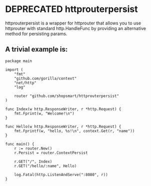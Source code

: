 # **DEPRECATED** httprouterpersist

httprouterpersist is a wrapper for httprouter that allows you to use httprouter with standard http.HandleFunc by providing an alternative method for persisting params.

## A trivial example is:

```
package main

import (
	"fmt"
	"github.com/gorilla/context"
	"net/http"
	"log"

	router "github.com/shopsmart/httprouterpersist"
)

func Index(w http.ResponseWriter, r *http.Request) {
	fmt.Fprint(w, "Welcome!\n")
}

func Hello(w http.ResponseWriter, r *http.Request) {
	fmt.Fprintf(w, "hello, %s!\n", context.Get(r, "name"))
}

func main() {
	r := router.New()
	r.Persist = router.ContextPersist

	r.GET("/", Index)
	r.GET("/hello/:name", Hello)

	log.Fatal(http.ListenAndServe(":8080", r))
}
```